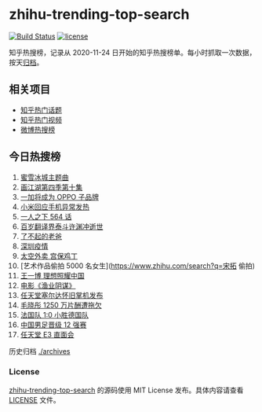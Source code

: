 # zhihu-trending-top-search

[![Build Status](https://github.com/justjavac/zhihu-trending-top-search/workflows/ci/badge.svg?branch=main)](https://github.com/justjavac/zhihu-trending-top-search/actions)
[![license](https://img.shields.io/github/license/justjavac/zhihu-trending-top-search)](https://github.com/justjavac/zhihu-trending-top-search/blob/main/LICENSE)

知乎热搜榜，记录从 2020-11-24 日开始的知乎热搜榜单。每小时抓取一次数据，按天[归档](./archives)。

## 相关项目

- [知乎热门话题](https://github.com/justjavac/zhihu-trending-hot-questions)
- [知乎热门视频](https://github.com/justjavac/zhihu-trending-hot-video)
- [微博热搜榜](https://github.com/justjavac/weibo-trending-hot-search)

## 今日热搜榜

<!-- BEGIN -->
<!-- 最后更新时间 Fri Jun 18 2021 23:05:57 GMT+0800 (China Standard Time) -->

1. [蜜雪冰城主题曲](https://www.zhihu.com/search?q=蜜雪冰城)
2. [画江湖第四季第十集](https://www.zhihu.com/search?q=画江湖之不良人第四季)
3. [一加将成为 OPPO 子品牌](https://www.zhihu.com/search?q=一加)
4. [小米回应手机异常发热](https://www.zhihu.com/search?q=小米)
5. [一人之下 564 话](https://www.zhihu.com/search?q=一人之下)
6. [百岁翻译界泰斗许渊冲逝世](https://www.zhihu.com/search?q=许渊冲)
7. [了不起的老爸](https://www.zhihu.com/search?q=了不起的老爸)
8. [深圳疫情](https://www.zhihu.com/search?q=深圳疫情)
9. [太空外卖 宫保鸡丁](https://www.zhihu.com/search?q=太空外卖)
10. [艺术作品偷拍 5000 名女生](https://www.zhihu.com/search?q=宋拓 偷拍)
11. [王一博 理想照耀中国](https://www.zhihu.com/search?q=理想照耀中国)
12. [电影《渔业阴谋》](https://www.zhihu.com/search?q=渔业阴谋)
13. [任天堂塞尔达怀旧掌机发布](https://www.zhihu.com/search?q=塞尔达)
14. [毛晓彤 1250 万片酬遭拖欠](https://www.zhihu.com/search?q=毛晓彤)
15. [法国队 1:0 小胜德国队](https://www.zhihu.com/search?q=德法大战)
16. [中国男足晋级 12 强赛](https://www.zhihu.com/search?q=中国男足)
17. [任天堂 E3 直面会](https://www.zhihu.com/search?q=E3)

<!-- END -->

历史归档 [./archives](./archives)

### License

[zhihu-trending-top-search](https://github.com/justjavac/zhihu-trending-top-search)
的源码使用 MIT License 发布。具体内容请查看 [LICENSE](./LICENSE) 文件。
